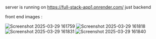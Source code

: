 server is running on https://full-stack-app1.onrender.com/ just backend 


front end images :

![Screenshot 2025-03-29 161759](https://github.com/user-attachments/assets/50cd0c69-3fbe-4927-8d5a-05b659aa4051)
![Screenshot 2025-03-29 161818](https://github.com/user-attachments/assets/0553b955-b015-474f-8bdf-dbb1afd148a0)
![Screenshot 2025-03-29 161831](https://github.com/user-attachments/assets/919f8dd4-53b1-4eec-b12d-cc8174fef6c5)
![Screenshot 2025-03-29 161840](https://github.com/user-attachments/assets/b2b1a3f6-8ad4-4341-8597-c43dc5abf774)
